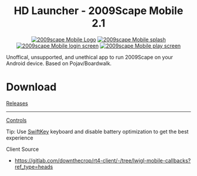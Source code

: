 <h1 align="center"">HD Launcher - 2009Scape Mobile 2.1</h1>

<p align="center">
  <a href="https://github.com/2009scape/2009Scape-mobile/releases"><img src="https://i.imgur.com/7wtvknj.png" alt="2009scape Mobile Logo"/></a>
  <a href="https://github.com/2009scape/2009Scape-mobile/releases"><img src="https://i.imgur.com/o8OwASv.png" alt="2009scape Mobile splash"/></a>
  <a href="https://github.com/2009scape/2009Scape-mobile/releases"><img src="https://i.imgur.com/nSC3O2Q.png" alt="2009scape Mobile login screen"/></a>
  <a href="https://github.com/2009scape/2009Scape-mobile/releases"><img src="https://i.imgur.com/KUXPn6P.png" alt="2009scape Mobile play screen"/></a>
</p>

Unoffical, unsupported, and unethical app to run 2009Scape on your Android device. Based on Pojav/Boardwalk.

# Download
  
[Releases](https://github.com/2009scape/2009Scape-mobile/releases/)

<hr>

[Controls](https://github.com/2009scape/2009Scape-mobile/wiki/Controls)

Tip: Use [SwiftKey](https://play.google.com/store/apps/details?id=com.touchtype.swiftkey&hl=en_CA&gl=US) keyboard and disable battery optimization to get the best experience

Client Source
 - https://gitlab.com/downthecrop/rt4-client/-/tree/lwjgl-mobile-callbacks?ref_type=heads
